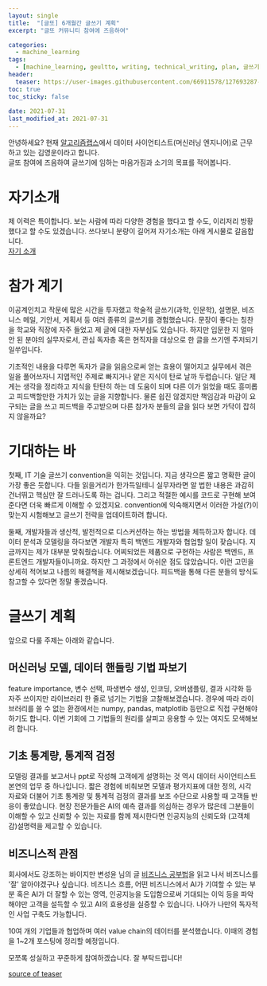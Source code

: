 ```yaml
---
layout: single
title:  "[글또] 6개월간 글쓰기 계획"
excerpt: "글또 커뮤니티 참여에 즈음하여"

categories:
  - machine_learning
tags:
  - [machine_learning, geultto, writing, technical_writing, plan, 글쓰기, 글또, 계획]
header:
  teaser: https://user-images.githubusercontent.com/66911578/127693287-b4370d10-7f4f-4e03-a1cb-4d6da97c21c7.jpg
toc: true
toc_sticky: false
 
date: 2021-07-31
last_modified_at: 2021-07-31
---
```

안녕하세요? 현재 [알고리즘랩스](https://www.algorithmlabs.io/)에서 데이터 사이언티스트(머신러닝 엔지니어)로 근무하고 있는 김영운이라고 합니다.  
글또 참여에 즈음하여 글쓰기에 임하는 마음가짐과 소기의 목표를 적어봅니다.

# 자기소개
제 이력은 특이합니다. 보는 사람에 따라 다양한 경험을 했다고 할 수도, 이리저리 방황했다고 할 수도 있겠습니다. 쓰다보니 분량이 길어져 자기소개는 아래 게시물로 갈음합니다.  
[자기 소개](https://ywkim92.github.io/personal/first/)

# 참가 계기
이공계인치고 작문에 많은 시간을 투자했고 학술적 글쓰기(과학, 인문학), 설명문, 비즈니스 메일, 기안서, 게획서 등 여러 종류의 글쓰기를 경험했습니다. 문장이 좋다는 칭찬을 학교와 직장에 자주 들었고 제 글에 대한 자부심도 있습니다. 하지만 입문한 지 얼마 안 된 분야의 실무자로서, 관심 독자층 혹은 현직자을 대상으로 한 글을 쓰기엔 주저되기 일쑤입니다. 

기초적인 내용을 다루면 독자가 글을 읽음으로써 얻는 효용이 떨어지고 실무에서 겪은 일을 풀어쓰자니 지엽적인 주제로 빠지거나 얕은 지식이 탄로 날까 두렵습니다. 일단 제게는 생각을 정리하고 지식을 탄탄히 하는 데 도움이 되며 다른 이가 읽었을 때도 흥미롭고 피드백할만한 가치가 있는 글을 지향합니다. 물론 쉽진 않겠지만 책임감과 마감이 요구되는 글을 쓰고 피드백을 주고받으며 
다른 참가자 분들의 글을 읽다 보면 가닥이 잡히지 않을까요?

# 기대하는 바
첫째, IT 기술 글쓰기 convention을 익히는 것입니다. 지금 생각으론 짧고 명확한 글이 가장 좋은 듯합니다. 다들 읽을거리가 한가득일테니 실무자라면 알 법한 내용은 과감히 건너뛰고 핵심만 잘 드러나도록 하는 겁니다. 그리고 적절한 예시를 코드로 구현해 보여준다면 더욱 빠르게 이해할 수 있겠지요. convention에 익숙해지면서 이러한 가설(?)이 맞는지 시험해보고 
글쓰기 전략을 업데이트하려 합니다.

둘째, 개발자들과 생산적, 발전적으로 디스커션하는 하는 방법을 체득하고자 합니다. 데이터 분석과 모델링을 하다보면 개발자 특히 백엔드 개발자와 협업할 일이 잦습니다. 지금까지는 제가 대부분 맞춰줬습니다. 어찌되었든 제품으로 구현하는 사람은 백엔드, 프론트엔드 개발자들이니까요. 하지만 그 과정에서 아쉬운 점도 많았습니다. 이런 고민을 상세히 적어보고 나름의 해결책을 
제시해보겠습니다. 피드백을 통해 다른 분들의 방식도 참고할 수 있다면 정말 좋겠습니다.

# 글쓰기 계획
앞으로 다룰 주제는 아래와 같습니다.  

## 머신러닝 모델, 데이터 핸들링 기법 파보기
feature importance, 변수 선택, 파생변수 생성, 인코딩, 오버샘플링, 결과 시각화 등 자주 쓰이지만 라이브러리 한 줄로 넘기는 기법을 고찰해보겠습니다. 경우에 따라 라이브러리를 쓸 수 없는 환경에서는 numpy, pandas, matplotlib 등만으로 직접 구현해야 하기도 합니다. 이번 기회에 그 기법들의 원리를 살피고 응용할 수 있는 여지도 모색해보려 합니다.

## 기초 통계량, 통계적 검정
모델링 결과를 보고서나 ppt로 작성해 고객에게 설명하는 것 역시 데이터 사이언티스트 본연의 업무 중 하나입니다. 짧은 경험에 비춰보면 모델과 평가지표에 대한 정의, 시각 자료와 더불어 기초 통계량 및 통계적 검정의 결과를 보조 수단으로 사용할 때 고객들 반응이 좋았습니다. 현장 전문가들은 AI의 예측 결과를 의심하는 경우가 많은데 그분들이 이해할 수 있고 신뢰할 수 있는 자료를 함께 제시한다면 인공지능의 신뢰도와 (고객체감)설명력을 제고할 수 있습니다.

## 비즈니스적 관점
회사에서도 강조하는 바이지만 변성윤 님의 글 [비즈니스 공부법](https://zzsza.github.io/diary/2020/08/02/how-to-study-business/)을 읽고 나서 비즈니스를 '잘' 알아야겠구나 싶습니다. 비즈니스 흐름, 어떤 비즈니스에서 AI가 기여할 수 있는 부분 혹은 AI가 더 잘할 수 있는 영역, 인공지능을 도입함으로써 기대되는 이익 등을 파악해야만 고객을 설득할 수 있고 AI의 효용성을 실증할 수 있습니다. 나아가 나만의 독자적인 사업 구축도 가능합니다.

10여 개의 기업들과 협업하며 여러 value chain의 데이터를 분석했습니다. 이때의 경험을 1~2개 포스팅에 정리할 예정입니다.

모쪼록 성실하고 꾸준하게 참여하겠습니다. 잘 부탁드립니다!

[source of teaser](https://unsplash.com/photos/y02jEX_B0O0?utm_source=unsplash&utm_medium=referral&utm_content=creditShareLink)